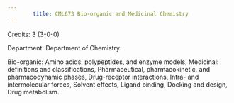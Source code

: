 ```yaml
---
        title: CML673 Bio-organic and Medicinal Chemistry
---
```

Credits: 3 (3-0-0)

Department: Department of Chemistry

Bio-organic: Amino acids, polypeptides, and enzyme models, Medicinal: definitions and classifications, Pharmaceutical, pharmacokinetic, and pharmacodynamic phases, Drug-receptor interactions, Intra- and intermolecular forces, Solvent effects, Ligand binding, Docking and design, Drug metabolism.